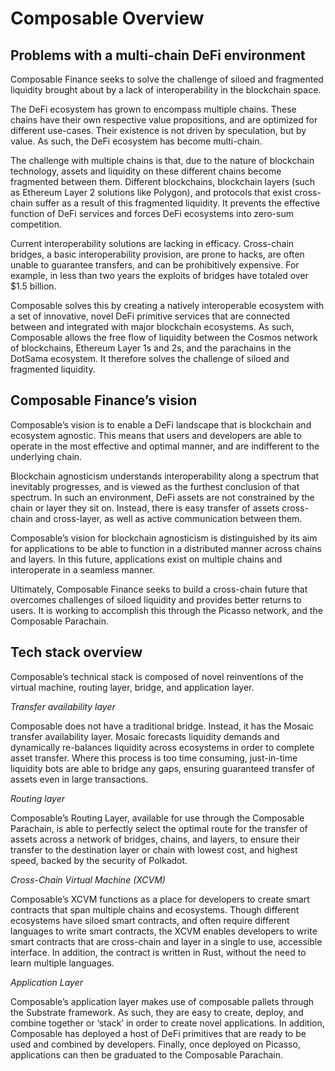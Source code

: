 # Composable Overview

## Problems with a multi-chain DeFi environment

Composable Finance seeks to solve the challenge of siloed and fragmented liquidity brought about by a lack of 
interoperability in the blockchain space.

The DeFi ecosystem has grown to encompass multiple chains. These chains have their own respective value propositions, 
and are optimized for different use-cases. Their existence is not driven by speculation, but by value. 
As such, the DeFi ecosystem has become multi-chain.

The challenge with multiple chains is that, due to the nature of blockchain technology, assets and liquidity on these 
different chains become fragmented between them. Different blockchains, blockchain layers (such as Ethereum Layer 2 
solutions like Polygon), and protocols that exist cross-chain suffer as a result of this fragmented liquidity.
It prevents the effective function of DeFi services and forces DeFi ecosystems into zero-sum competition. 

Current interoperability solutions are lacking in efficacy. Cross-chain bridges, a basic interoperability provision, 
are prone to hacks, are often unable to guarantee transfers, and can be prohibitively expensive. 
For example, in less than two years the exploits of bridges have totaled over $1.5 billion. 

Composable solves this by creating a natively interoperable ecosystem with a set of innovative, novel DeFi primitive 
services that are connected between and integrated with major blockchain ecosystems. As such, Composable allows the free 
flow of liquidity between the Cosmos network of blockchains, Ethereum Layer 1s and 2s, and the parachains in the DotSama
ecosystem. It therefore solves the challenge of siloed and fragmented liquidity.

## Composable Finance’s vision

Composable’s vision is to enable a DeFi landscape that is blockchain and ecosystem agnostic. 
This means that users and developers are able to operate in the most effective and optimal manner, 
and are indifferent to the underlying chain.

Blockchain agnosticism understands interoperability along a spectrum that inevitably progresses, and is viewed as the 
furthest conclusion of that spectrum. In such an environment, DeFi assets are not constrained by the chain or layer they
sit on. Instead, there is easy transfer of assets cross-chain and cross-layer, as well as active communication between 
them. 

Composable’s vision for blockchain agnosticism is distinguished by its aim for applications to be able to function in a 
distributed manner across chains and layers. In this future, applications exist on multiple chains and interoperate 
in a seamless manner.

Ultimately, Composable Finance seeks to build a cross-chain future that overcomes challenges of siloed liquidity and 
provides better returns to users. It is working to accomplish this through the Picasso network, and the Composable 
Parachain.

## Tech stack overview


Composable’s technical stack is composed of novel reinventions of the virtual machine, routing layer, bridge, and 
application layer.

*Transfer availability layer*

Composable does not have a traditional bridge. Instead, it has the Mosaic transfer availability layer. Mosaic forecasts 
liquidity demands and dynamically re-balances liquidity across ecosystems in order to complete asset transfer. 
Where this process is too time consuming, just-in-time liquidity bots are able to bridge any gaps, ensuring guaranteed 
transfer of assets even in large transactions.

*Routing layer*

Composable’s Routing Layer, available for use through the Composable Parachain, is able to perfectly select the optimal 
route for the transfer of assets across a network of bridges, chains, and layers, to ensure their transfer to the 
destination layer or chain with lowest cost, and highest speed, backed by the security of Polkadot.

*Cross-Chain Virtual Machine (XCVM)*

Composable’s XCVM functions as a place for developers to create smart contracts that span multiple chains and ecosystems. 
Though different ecosystems have siloed smart contracts, and often require different languages to write smart contracts,
the XCVM enables developers to write smart contracts that are cross-chain and layer in a single to use, accessible
interface. In addition, the contract is written in Rust, without the need to learn multiple languages.

*Application Layer*

Composable’s application layer makes use of composable pallets through the Substrate framework. As such, they are 
easy to create, deploy, and combine together or ‘stack’ in order to create novel applications. In addition, 
Composable has deployed a host of DeFi primitives that are ready to be used and combined by developers. 
Finally, once deployed on Picasso, applications can then be graduated to the Composable Parachain.

